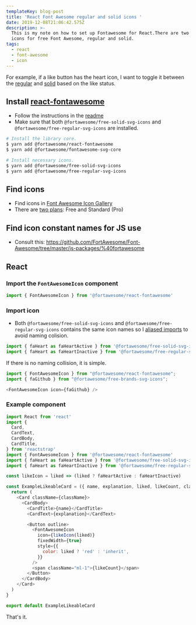 ```yaml
---
templateKey: blog-post
title: 'React Font Awesome regular and solid icons '
date: 2019-12-08T21:06:42.575Z
description: >-
  This is my note on how to set up Fontawesome for React.There are two types of
  icons for free Font Awesome, regular and solid.
tags:
  - react
  - font-awesome
  - icon
---
```

For example, if a like button has the heart icon, I want to toggle it between the [regular](https://fontawesome.com/icons/heart?style=regular) and [solid](https://fontawesome.com/icons/heart?style=solid) based on the like status.

## Install [react-fontawesome](https://github.com/FortAwesome/react-fontawesome)

- Follow the instructions in the [readme](https://github.com/FortAwesome/react-fontawesome#installation) 
- Make sure that both `@fortawesome/free-solid-svg-icons` and `@fortawesome/free-regular-svg-icons` are installed.

```sh
# Install the library core.
$ yarn add @fortawesome/react-fontawesome
$ yarn add @fortawesome/fontawesome-svg-core
```

```sh
# Install necessary icons.
$ yarn add @fortawesome/free-solid-svg-icons
$ yarn add @fortawesome/free-regular-svg-icons
```

## Find icons

- Find icons in [Font Awesome Icon Gallery](https://fontawesome.com/icons?d=gallery)
- There are [two plans](https://fontawesome.com/plans): Free and Standard (Pro)

## Find icon constant names for JS use

- Consult this: https://github.com/FortAwesome/Font-Awesome/tree/master/js-packages/%40fortawesome

## React

### Import the `FontAwesomeIcon` component

```js
import { FontAwesomeIcon } from '@fortawesome/react-fontawesome'
```

### Import icon

- Both `@fortawesome/free-solid-svg-icons` and `@fortawesome/free-regular-svg-icons` contains the same icon names so I [aliased imports](https://developer.mozilla.org/en-US/docs/Web/JavaScript/Reference/Statements/import) to avoid naming colision.

```js
import { faHeart as faHeartActive } from '@fortawesome/free-solid-svg-icons'
import { faHeart as faHeartInactive } from '@fortawesome/free-regular-svg-icons'
```

If there is no naming collision, it is simple.

```js
import { FontAwesomeIcon } from "@fortawesome/react-fontawesome";
import { faGithub } from "@fortawesome/free-brands-svg-icons";

<FontAwesomeIcon icon={faGithub} />
```

### Example component

```js
import React from 'react'
import {
  Card,
  CardText,
  CardBody,
  CardTitle,
} from 'reactstrap'
import { FontAwesomeIcon } from '@fortawesome/react-fontawesome'
import { faHeart as faHeartActive } from '@fortawesome/free-solid-svg-icons'
import { faHeart as faHeartInactive } from '@fortawesome/free-regular-svg-icons'

const likeIcon = liked => (liked ? faHeartActive : faHeartInactive)

const ExampleLikeableCard = ({ name, explanation, liked, likeCount, className = '' }) => {
  return (
    <Card className={className}>
      <CardBody>
        <CardTitle>{name}</CardTitle>
        <CardText>{explanation}</CardText>

        <Button outline>
          <FontAwesomeIcon
            icon={likeIcon(liked)}
            fixedWidth={true}
            style={{
              color: liked ? 'red' : 'inherit',
            }}
          />
          <span className="ml-1">{likeCount}</span>
        </Button>
      </CardBody>
    </Card>
  )
}

export default ExampleLikeableCard
```

That's it.
